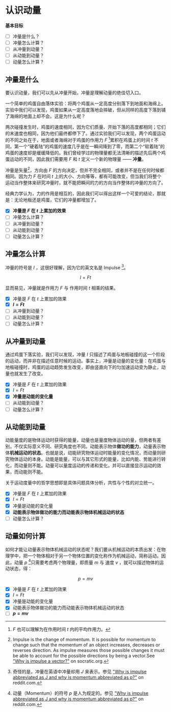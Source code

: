 # 认识动量

**基本目标**

- [ ] 冲量是什么？
- [ ] 冲量怎么计算？
- [ ] 从冲量到动量？
- [ ] 从动能到动量？
- [ ] 动量怎么计算？

## 冲量是什么

要认识动量，我们可以先从冲量开始，冲量是理解动量的绝佳切入口。

一个简单的鸡蛋自由落体实验：将两个鸡蛋从一定高度分别落下到地面和海绵上。实验中我们可以发现，鸡蛋如果从一定高度落地会摔破，但从同样的高度下落到铺了海绵的地面上却不会。这是为什么呢？

两次碰撞发生时，鸡蛋的速度相同，因为它们质量、开始下落的高度都相同；它们的末速度也相同，因为他们最终都停下了。通过实验我们可以发现，两个鸡蛋运动的不同之处在于，地面或者海绵对于鸡蛋的作用力 $F$ [^whatistheF]累积在鸡蛋上的时间 $t$ 不同，第一个“硬着陆”的鸡蛋的速度几乎是在一瞬间降到了零，而第二个“软着陆”的鸡蛋的速度却是缓缓降低的。我们曾经学过的物理量都无法清晰的描述先后两个鸡蛋运动的不同，因此我们需要用 $F$ 和 $t$ 定义一个新的物理量 —— **冲量**。

[^whatistheF]: $F$ 也可以理解为在作用时间 $t$ 内的平均作用力。

冲量是矢量[^whyimpulseisvector]，方向由 $F$ 的方向决定，但并不完全相同，或者并不是在任何时候都相同。因为力 $F$ 在时间 $t$ 上的大小、方向等等，都有可能改变，但当我们将整个运动当作整体来研究冲量时，就不能把瞬间的力的方向当作整体的冲量的方向了。

[^whyimpulseisvector]: Impulse is the change of momentum. It is possible for momentum to change such that the momentum of an object increases, decreases or reverses direction. As impulse measures those possible changes it must be able to account for the possible directions by being a vector.See ["Why is impulse a vector?"](https://socratic.org/answers/105992) on socratic.org.

经典力学认为，力的作用是相互的，因此我们可以得出这样一个可爱的结论，那就是：无论地板还是鸡蛋，它们的冲量都增加了。

- [x] **冲量是 $F$ 在 $t$ 上累加的效果**
- [ ] 冲量怎么计算？
- [ ] 从冲量到动量？
- [ ] 从动能到动量？
- [ ] 动量怎么计算？

## 冲量怎么计算

冲量的符号是 $I$ ，这很好理解，因为它的英文名是 Impulse [^strangeI]。

[^strangeI]: 奇怪的是，冲量在英语中冲量却用 $J$ 来表示。参见 ["Why is impulse abbreviated as J and why is momentum abbreviated as p?"](https://www.reddit.com/r/Physics/comments/11j882/why_is_impulse_abbreviated_as_j_and_why_is/) on reddit.com.

$$
I = Ft
$$

显而易见，冲量就是作用力 $F$ 与 作用时间 $t$ 相乘的结果。

- [x] 冲量是 $F$ 在 $t$ 上累加的效果
- [x] **$I = Ft$**
- [ ] 从冲量到动量？
- [ ] 从动能到动量？
- [ ] 动量怎么计算？

## 从冲量到动量

通过鸡蛋下落实验，我们可以发现，冲量 $I$ 只描述了鸡蛋与地板碰撞的这一个阶段的运动，而并非在描述任意时候的运动。事实上，冲量是动量的变化量：在鸡蛋与地板碰撞时，鸡蛋的运动趋势发生改变，即由竖直向下的匀加速运动变为静止，动量也就发生了改变。

- [x] 冲量是 $F$ 在 $t$ 上累加的效果
- [x] $I = Ft$
- [x] **冲量是动能的变化量**
- [ ] 从动能到动量？
- [ ] 动量怎么计算？

## 从动能到动量

动能量度的是物体运动时获得的能量，动量也是量度物体运动的量，但两者有差别，不仅实际意义不同、研究角度也不同。动能表示物体**做功的能力**，动量表示物体**机械运动的状态**。也就是说，动能研究物体运动时能量的变化情况，而动量则研究物体运动的本身。动能是能量，可以与其它形式的能量，比如内能、势能进行转化，而动量则不能。动量可以量度运动的传递和变化，并可以直接显示运动的效果，而动能则不能。

关于运动度量中的哲学思想即是具体问题具体分析，共性与个性的对立统一。

- [x] 冲量是 $F$ 在 $t$ 上累加的效果
- [x] $I = Ft$
- [x] 冲量是动能的变化量
- [x] **动能表示物体做功的能力而动能表示物体机械运动的状态**
- [ ] 动量怎么计算？

## 动量如何计算

如何才能让动量表示物体机械运动的状态呢？我们要从机械运动的本质出发：在物理学中，把一个物体相对于另一个物体位置的变化称作为机械运动，简称运动。因此，动量 $p$ [^strangep]只需要考虑两个物理量，即质量 $m$ 与 速度 $v$ ，就可以描述物体的运动状态，得：

[^strangep]: 动量（Momentum）的符号 $p$ 是人为规定的。参见 ["Why is impulse abbreviated as J and why is momentum abbreviated as p?"](https://www.reddit.com/r/Physics/comments/11j882/why_is_impulse_abbreviated_as_j_and_why_is/) on reddit.com.

$$
p = mv
$$


- [x] 冲量是 $F$ 在 $t$ 上累加的效果
- [x] $I = Ft$
- [x] 冲量是动能的变化量
- [x] 动能表示物体做功的能力而动能表示物体机械运动的状态
- [ ] **$p = mv$**
